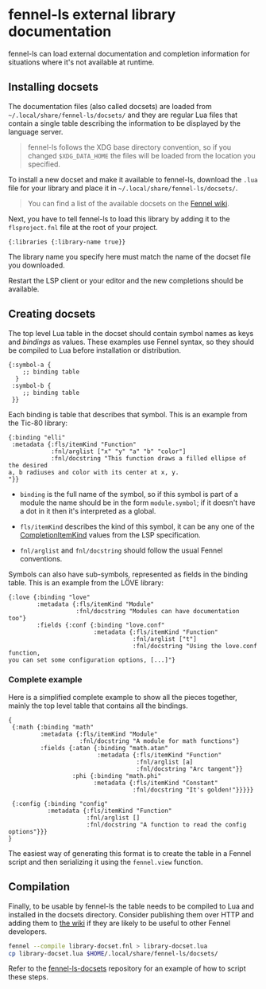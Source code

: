 # fennel-ls external library documentation

fennel-ls can load external documentation and completion information for
situations where it's not available at runtime.

## Installing docsets

The documentation files (also called docsets) are loaded from
`~/.local/share/fennel-ls/docsets/` and they are regular Lua files that contain
a single table describing the information to be displayed by the language
server.

> fennel-ls follows the XDG base directory convention, so if you changed
> `$XDG_DATA_HOME` the files will be loaded from the location you specified.

To install a new docset and make it available to fennel-ls, download the `.lua`
file for your library and place it in `~/.local/share/fennel-ls/docsets/`.

> You can find a list of the available docsets on the [Fennel
> wiki](http://wiki.fennel-lang.org/LanguageServer).

Next, you have to tell fennel-ls to load this library by adding it to the
`flsproject.fnl` file at the root of your project.

```fnl
{:libraries {:library-name true}}
```

The library name you specify here must match the name of the docset file you
downloaded.

Restart the LSP client or your editor and the new completions should be
available.

## Creating docsets

The top level Lua table in the docset should contain symbol names as keys and
*bindings* as values. These examples use Fennel syntax, so they should
be compiled to Lua before installation or distribution.

```fnl
{:symbol-a {
    ;; binding table
  }
 :symbol-b {
    ;; binding table
 }}
```

Each binding is table that describes that symbol. This is an example from the
Tic-80 library:

```fnl
{:binding "elli"
 :metadata {:fls/itemKind "Function"
            :fnl/arglist ["x" "y" "a" "b" "color"]
            :fnl/docstring "This function draws a filled ellipse of the desired
a, b radiuses and color with its center at x, y.
"}}
```

- `binding` is the full name of the symbol, so if this symbol is part of a
  module the name should be in the form `module.symbol`; if it doesn't
  have a dot in it then it's interpreted as a global.

- `fls/itemKind` describes the kind of this symbol, it can be any one of the
  [CompletionItemKind](https://microsoft.github.io/language-server-protocol/specifications/lsp/3.17/specification/#completionItemKind)
  values from the LSP specification.

- `fnl/arglist` and `fnl/docstring` should follow the usual Fennel conventions.

Symbols can also have sub-symbols, represented as fields in the binding
table. This is an example from the LÖVE library:

```fnl
{:love {:binding "love"
        :metadata {:fls/itemKind "Module"
                   :fnl/docstring "Modules can have documentation too"}
        :fields {:conf {:binding "love.conf"
                        :metadata {:fls/itemKind "Function"
                                   :fnl/arglist ["t"]
                                   :fnl/docstring "Using the love.conf function,
you can set some configuration options, [...]"}
```

### Complete example

Here is a simplified complete example to show all the pieces together, mainly
the top level table that contains all the bindings.

```fnl
{
 {:math {:binding "math"
         :metadata {:fls/itemKind "Module"
                    :fnl/docstring "A module for math functions"}
         :fields {:atan {:binding "math.atan"
                         :metadata {:fls/itemKind "Function"
                                    :fnl/arglist [a]
                                    :fnl/docstring "Arc tangent"}}
                  :phi {:binding "math.phi"
                        :metadata {:fls/itemKind "Constant"
                                   :fnl/docstring "It's golden!"}}}}}

 {:config {:binding "config"
           :metadata {:fls/itemKind "Function"
                      :fnl/arglist []
                      :fnl/docstring "A function to read the config options"}}}
}
```

The easiest way of generating this format is to create the table in a Fennel
script and then serializing it using the `fennel.view` function.

## Compilation

Finally, to be usable by fennel-ls the table needs to be compiled to Lua and
installed in the docsets directory. Consider publishing them over HTTP
and adding them to [the wiki](http://wiki.fennel-lang.org/LanguageServer)
if they are likely to be useful to other Fennel developers.

```sh
fennel --compile library-docset.fnl > library-docset.lua
cp library-docset.lua $HOME/.local/share/fennel-ls/docsets/
```

Refer to the
[fennel-ls-docsets](http://git.sr.ht/~technomancy/fennel-ls-docsets) repository
for an example of how to script these steps.
